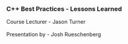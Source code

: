### C++ Best Practices - Lessons Learned

Course Lecturer - Jason Turner  
<br />
Presentation by - Josh Rueschenberg  